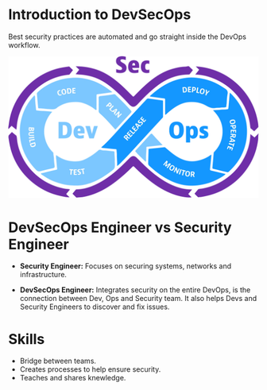 # Introduction to DevSecOps

Best security practices are automated and go straight inside the DevOps workflow.

![DevSecOps](../assets/devsecops.png)

# DevSecOps Engineer vs Security Engineer 

- **Security Engineer:** Focuses on securing systems, networks and infrastructure.

- **DevSecOps Engineer:** Integrates security on the entire DevOps, is the connection between Dev, Ops and Security team. It also helps Devs and Security Engineers to discover and fix issues.

# Skills

- Bridge between teams.
- Creates processes to help ensure security.
- Teaches and shares knewledge.
